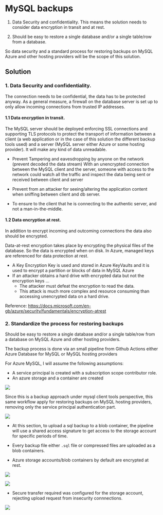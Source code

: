 # MySQL backups

1. Data Security and confidentiality. 
This means the solution needs to consider data encryption in transit and at rest.

2. Should be easy to restore a single database and/or a single table/row from a database.

So data security and a standard process for restoring backups on MySQL Azure and other hosting providers will be the scope of this solution.

## Solution

### 1. Data Security and confidentiality. 
The connection needs to be confidential, the data has to be protected anyway. 
As a general measure, a firewall on the database server is set up to only allow incoming connections from trusted IP addresses.

#### 1.1 Data encryption in transit.

The MySQL server should be deployed enforcing SSL connections and supporting TLS protocols to protect the transport of information between a client (a web application or in the case of this solution the different backup tools used) and a server (MySQL server either Azure or some hosting provider). It will make any kind of data unreadable.

- Prevent Tampering and eavesdropping by anyone on the network (prevent decoded the data stream)
With an unencrypted connection between the MySQL client and the server, someone with access to the network could watch all the traffic and inspect the data being sent or received between client and server

- Prevent from an attacker for seeing/altering the application content when sniffing between client and db server.
 
- To ensure to the client that he is connecting to the authentic server, and not a man-in-the-middle.

#### 1.2 Data encryption at rest.

In addition to encrypt incoming and outcoming connections the data also should be encrypted. 

Data-at-rest encryption takes place by encrypting the physical files of the database. So the data is encrypted when on disk.
In Azure, managed keys are referenced for data protection at rest.

- A Key Encryption Key is used and stored in Azure KeyVaults and it is used to encrypt a partition or blocks of data in MySQL Azure
- If an attacker obtains a hard drive with encrypted data but not the encryption keys ... 
    -  The attacker must defeat the encryption to read the data. 
    - This attack is much more complex and resource consuming than accessing unencrypted data on a hard drive. 

Reference: https://docs.microsoft.com/en-gb/azure/security/fundamentals/encryption-atrest

### 2. Standardize the process for restoring backups

Should be easy to restore a single database and/or a single table/row from a database on MySQL Azure and other hosting providers.

The backup process is done via an small pipeline from Github Actions either Azure Database for MySQL or MySQL hosting providers

For Azure MySQL, I will assume the following assumptions:
- A service principal is created with a subscription scope contributor role.
- An azure storage and a container are created


![](https://cldup.com/EEDy8ZRIK6.jpg)

Since this is a backup approach under mysql client tools perspective, this same workflow apply for restoring backups on MySQL hosting providers, removing only the service principal authentication part.


![](https://cldup.com/1b7Xdp3Tek.jpg)

- At this section, to upload a sql backup to a blob container, the pipeline will use a shared access signature to get access to the storage account for specific periods of time.

- Every backup file either `.sql` file or compressed files are uploaded as a blob containers.

- Azure storage accounts/blob containers by default are encrypted at rest.

![](https://cldup.com/E_SzIPaXsL.png)

![](https://cldup.com/AeIbS4UCxX.png)

- Secure transfer required was configured for the storage account, rejecting upload request from insecurity connnections.

![](https://cldup.com/uGV_HSzcRl.png)

